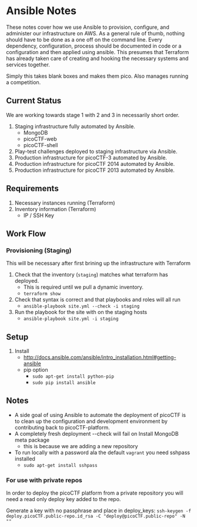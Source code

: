 # Ansible Notes

These notes cover how we use Ansible to provision, configure, and administer our infrastructure on AWS. As a general rule of thumb, nothing should have to be done as a one off on the command line. Every dependency, configuration, process should be documented in code or a configuration and then applied using ansible.  This presumes that Terraform has already taken care of creating and hooking the necessary systems and services together.

Simply this takes blank boxes and makes them pico. Also manages running a competition.

## Current Status

We are working towards stage 1 with 2 and 3 in necessarily short order.

1. Staging infrastructure fully automated by Ansible.
    - MongoDB
    - picoCTF-web
    - picoCTF-shell
2. Play-test challenges deployed to staging infrastructure via Ansible.
3. Production infrastructure for picoCTF-3 automated by Ansible.
4. Production infrastructure for picoCTF 2014 automated by Ansible.
5. Production infrastructure for picoCTF 2013 automated by Ansible.

## Requirements
1. Necessary instances running (Terraform)
2. Inventory information (Terraform)
    - IP / SSH Key

## Work Flow

### Provisioning (Staging)
This will be necessary after first brining up the infrastructure with Terraform
1. Check that the inventory (`staging`) matches what terraform has deployed.
    - This is required until we pull a dynamic inventory. 
    - `terraform show`
2. Check that syntax is correct and that playbooks and roles will all run
    - `ansible-playbook site.yml --check -i staging`
3. Run the playbook for the site with on the staging hosts
    - `ansible-playbook site.yml -i staging`

## Setup 
1. Install
    - <http://docs.ansible.com/ansible/intro_installation.html#getting-ansible> 
    - pip option  
        - `sudo apt-get install python-pip`
        - `sudo pip install ansible`

## Notes
- A side goal of using Ansible to automate the deployment of picoCTF is to clean up the configuration and development environment by contributing back to picoCTF-platform.
- A completely fresh deployment --check will fail on Install MongoDB meta package
    - this is because we are adding a new repository
- To run locally with a password ala the default `vagrant` you need sshpass installed
    - `sudo apt-get install sshpass`

### For use with private repos

In order to deploy the picoCTF platform from a private repository you will need a read only deploy key added to the repo.

Generate a key with no passphrase and place in deploy_keys:
`ssh-keygen -f deploy.picoCTF.public-repo.id_rsa -C "deploy@picoCTF.public-repo" -N ""`

